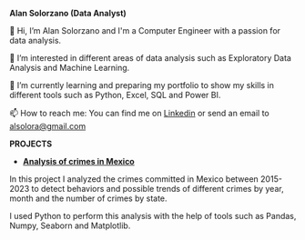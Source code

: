 **Alan Solorzano (Data Analyst)**

👋 Hi, I’m Alan Solorzano and I'm a Computer Engineer with a passion for data analysis.

👀 I’m interested in different areas of data analysis such as Exploratory Data Analysis and Machine Learning.

🌱 I’m currently learning and preparing my portfolio to show my skills in different tools such as Python, Excel, SQL and Power BI.

📫 How to reach me: You can find me on [Linkedin](https://www.linkedin.com/in/alan-solorzano-rosas-497396200/) or send an email to alsolora@gmail.com

**PROJECTS**

* **[Analysis of crimes in Mexico](https://github.com/AlanSoloR/Portfolio/blob/main/DataExplorationAndVisual.ipynb)**

In this project I analyzed the crimes committed in Mexico between 2015-2023 to detect behaviors and possible trends of different crimes by year, month and the number of crimes by state.

I used Python to perform this analysis with the help of tools such as Pandas, Numpy, Seaborn and Matplotlib.

<!---
AlanSoloR/AlanSoloR is a ✨ special ✨ repository because its `README.md` (this file) appears on your GitHub profile.
You can click the Preview link to take a look at your changes.
--->
